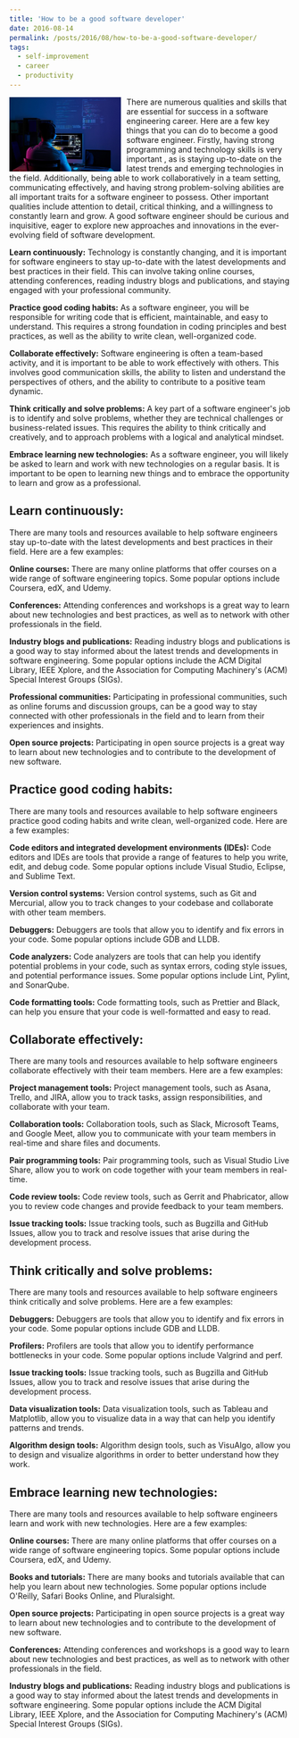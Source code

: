 ```yaml
---
title: 'How to be a good software developer'
date: 2016-08-14
permalink: /posts/2016/08/how-to-be-a-good-software-developer/
tags:
  - self-improvement
  - career
  - productivity
---
```



<img width="200" alt="software developer" src="/images/posts/how-to-be-a-good-software-developer.jpg" style="float: left; margin-right: 10px;" /> There are numerous qualities and skills that are essential for success in a software engineering career. Here are a few key things that you can do to become a good software engineer. Firstly, having strong programming and technology skills is very important , as is staying up-to-date on the latest trends and emerging technologies in the field. Additionally, being able to work collaboratively in a team setting, communicating effectively, and having strong problem-solving abilities are all important traits for a software engineer to possess. Other important qualities include attention to detail, critical thinking, and a willingness to constantly learn and grow. A good software engineer should be curious and inquisitive, eager to explore new approaches and innovations in the ever-evolving field of software development. 

<b>Learn continuously:</b> Technology is constantly changing, and it is important for software engineers to stay up-to-date with the latest developments and best practices in their field. This can involve taking online courses, attending conferences, reading industry blogs and publications, and staying engaged with your professional community.

<b>Practice good coding habits:</b> As a software engineer, you will be responsible for writing code that is efficient, maintainable, and easy to understand. This requires a strong foundation in coding principles and best practices, as well as the ability to write clean, well-organized code.

<b>Collaborate effectively:</b> Software engineering is often a team-based activity, and it is important to be able to work effectively with others. This involves good communication skills, the ability to listen and understand the perspectives of others, and the ability to contribute to a positive team dynamic.

<b>Think critically and solve problems:</b> A key part of a software engineer's job is to identify and solve problems, whether they are technical challenges or business-related issues. This requires the ability to think critically and creatively, and to approach problems with a logical and analytical mindset.

<b>Embrace learning new technologies:</b> As a software engineer, you will likely be asked to learn and work with new technologies on a regular basis. It is important to be open to learning new things and to embrace the opportunity to learn and grow as a professional.

Learn continuously:
-----

There are many tools and resources available to help software engineers stay up-to-date with the latest developments and best practices in their field. Here are a few examples:

<b>Online courses:</b> There are many online platforms that offer courses on a wide range of software engineering topics. Some popular options include Coursera, edX, and Udemy.

<b>Conferences:</b> Attending conferences and workshops is a great way to learn about new technologies and best practices, as well as to network with other professionals in the field.

<b>Industry blogs and publications:</b> Reading industry blogs and publications is a good way to stay informed about the latest trends and developments in software engineering. Some popular options include the ACM Digital Library, IEEE Xplore, and the Association for Computing Machinery's (ACM) Special Interest Groups (SIGs).

<b>Professional communities:</b> Participating in professional communities, such as online forums and discussion groups, can be a good way to stay connected with other professionals in the field and to learn from their experiences and insights.

<b>Open source projects:</b> Participating in open source projects is a great way to learn about new technologies and to contribute to the development of new software.


Practice good coding habits: 
-----

There are many tools and resources available to help software engineers practice good coding habits and write clean, well-organized code. Here are a few examples:

<b>Code editors and integrated development environments (IDEs):</b> Code editors and IDEs are tools that provide a range of features to help you write, edit, and debug code. Some popular options include Visual Studio, Eclipse, and Sublime Text.

<b>Version control systems:</b> Version control systems, such as Git and Mercurial, allow you to track changes to your codebase and collaborate with other team members.

<b>Debuggers:</b> Debuggers are tools that allow you to identify and fix errors in your code. Some popular options include GDB and LLDB.

<b>Code analyzers:</b> Code analyzers are tools that can help you identify potential problems in your code, such as syntax errors, coding style issues, and potential performance issues. Some popular options include Lint, Pylint, and SonarQube.

<b>Code formatting tools:</b> Code formatting tools, such as Prettier and Black, can help you ensure that your code is well-formatted and easy to read.

Collaborate effectively: 
-----

There are many tools and resources available to help software engineers collaborate effectively with their team members. Here are a few examples:

<b>Project management tools:</b> Project management tools, such as Asana, Trello, and JIRA, allow you to track tasks, assign responsibilities, and collaborate with your team.

<b>Collaboration tools:</b> Collaboration tools, such as Slack, Microsoft Teams, and Google Meet, allow you to communicate with your team members in real-time and share files and documents.

<b>Pair programming tools:</b> Pair programming tools, such as Visual Studio Live Share, allow you to work on code together with your team members in real-time.

<b>Code review tools:</b> Code review tools, such as Gerrit and Phabricator, allow you to review code changes and provide feedback to your team members.

<b>Issue tracking tools:</b> Issue tracking tools, such as Bugzilla and GitHub Issues, allow you to track and resolve issues that arise during the development process.

Think critically and solve problems: 
-----

There are many tools and resources available to help software engineers think critically and solve problems. Here are a few examples:

<b>Debuggers:</b> Debuggers are tools that allow you to identify and fix errors in your code. Some popular options include GDB and LLDB.

<b>Profilers:</b> Profilers are tools that allow you to identify performance bottlenecks in your code. Some popular options include Valgrind and perf.

<b>Issue tracking tools:</b> Issue tracking tools, such as Bugzilla and GitHub Issues, allow you to track and resolve issues that arise during the development process.

<b>Data visualization tools:</b> Data visualization tools, such as Tableau and Matplotlib, allow you to visualize data in a way that can help you identify patterns and trends.

<b>Algorithm design tools:</b> Algorithm design tools, such as VisuAlgo, allow you to design and visualize algorithms in order to better understand how they work.

Embrace learning new technologies: 
-----

There are many tools and resources available to help software engineers learn and work with new technologies. Here are a few examples:

<b>Online courses:</b> There are many online platforms that offer courses on a wide range of software engineering topics. Some popular options include Coursera, edX, and Udemy.

<b>Books and tutorials:</b> There are many books and tutorials available that can help you learn about new technologies. Some popular options include O'Reilly, Safari Books Online, and Pluralsight.

<b>Open source projects:</b> Participating in open source projects is a great way to learn about new technologies and to contribute to the development of new software.

<b>Conferences:</b> Attending conferences and workshops is a good way to learn about new technologies and best practices, as well as to network with other professionals in the field.

<b>Industry blogs and publications:</b> Reading industry blogs and publications is a good way to stay informed about the latest trends and developments in software engineering. Some popular options include the ACM Digital Library, IEEE Xplore, and the Association for Computing Machinery's (ACM) Special Interest Groups (SIGs).
